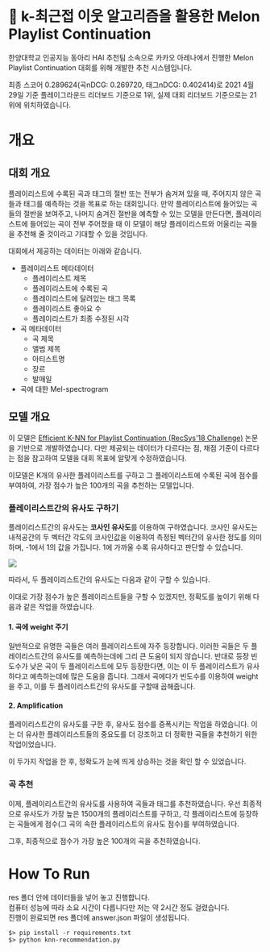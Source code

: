 # 🤖 k-최근접 이웃 알고리즘을 활용한 Melon Playlist Continuation


한양대학교 인공지능 동아리 HAI 추천팀 소속으로 카카오 아레나에서 진행한 Melon Playlist Continuation 대회를 위해 개발한 추천 시스템입니다. 

최종 스코어 0.289624(곡nDCG: 0.269720, 태그nDCG: 0.402414)로 2021 4월 29일 기준 플레이그라운드 리더보드 기준으로 1위, 실제 대회 리더보드 기준으로는 21위에 위치하였습니다.

# 개요

## 대회 개요

플레이리스트에 수록된 곡과 태그의 절반 또는 전부가 숨겨져 있을 때, 주어지지 않은 곡들과 태그를 예측하는 것을 목표로 하는 대회입니다. 만약 플레이리스트에 들어있는 곡들의 절반을 보여주고, 나머지 숨겨진 절반을 예측할 수 있는 모델을 만든다면, 플레이리스트에 들어있는 곡이 전부 주어졌을 때 이 모델이 해당 플레이리스트와 어울리는 곡들을 추천해 줄 것이라고 기대할 수 있을 것입니다.

대회에서 제공하는 데이터는 아래와 같습니다.

- 플레이리스트 메타데이터
  - 플레이리스트 제목
  - 플레이리스트에 수록된 곡
  - 플레이리스트에 달려있는 태그 목록
  - 플레이리스트 좋아요 수
  - 플레이리스트가 최종 수정된 시각
- 곡 메타데이터
  - 곡 제목
  - 앨범 제목
  - 아티스트명
  - 장르
  - 발매일
- 곡에 대한 Mel-spectrogram

## 모델 개요

이 모델은 [Efficient K-NN for Playlist Continuation (RecSys'18 Challenge)](https://eprints.sztaki.hu/9560/1/Kelen_1_30347064_ny.pdf) 논문을 기반으로 개발하였습니다. 다만 제공되는 데이터가 다르다는 점, 채점 기준이 다르다는 점을 참고하여 모델을 대회 목표에 알맞게 수정하였습니다.

이모델은 K개의 유사한 플레이리스트를 구하고 그 플레이리스트에 수록된 곡에 점수를 부여하여, 가장 점수가 높은 100개의 곡을 추천하는 모델입니다.

### 플레이리스트간의 유사도 구하기

플레이리스트간의 유사도는 **코사인 유사도**를 이용하여 구하였습니다. 코사인 유사도는 내적공간의 두 벡터간 각도의 코사인값을 이용하여 측정된 벡터간의 유사한 정도를 의미하며, -1에서 1의 값을 가집니다. 1에 가까울 수록 유사하다고 판단할 수 있습니다. 

<img src="https://neo4j.com/docs/graph-algorithms/current/images/cosine-similarity.png" />

따라서, 두 플레이리스트간의 유사도는 다음과 같이 구할 수 있습니다.

이대로 가장 점수가 높은 플레이리스트들을 구할 수 있겠지만, 정확도를 높이기 위해 다음과 같은 작업을 하였습니다. 

#### 1. 곡에 weight 주기

일반적으로 유명한 곡들은 여러 플레이리스트에 자주 등장합니다. 이러한 곡들은 두 플레이리스트간의 유사도를 예측하는데에 그리 큰 도움이 되지 않습니다. 반대로 등장 빈도수가 낮은 곡이 두 플레이리스트에 모두 등장한다면, 이는 이 두 플레이리스트가 유사하다고 예측하는데에 많은 도움을 줍니다. 그래서 곡에다가 빈도수를 이용하여 weight을 주고, 이를 두 플레이리스트간의 유사도를 구할때 곱해줍니다. 

#### 2. Amplification

플레이리스트간의 유사도를 구한 후, 유사도 점수를 증폭시키는 작업을 하였습니다. 이는 더 유사한 플레이리스트들의 중요도를 더 강조하고 더 정확한 곡들을 추천하기 위한 작업이었습니다. 


이 두가지 작업을 한 후, 정확도가 눈에 띄게 상승하는 것을 확인 할 수 있었습니다. 

### 곡 추천

이제, 플레이리스트간의 유사도를 사용하여 곡들과 태그를 추천하였습니다. 우선 최종적으로 유사도가 가장 높은 1500개의 플레이리스트를 구하고, 각 플레이리스트에 등장하는 곡들에게 점수(그 곡의 속한 플레이리스트의 유사도 점수)를 부여하였습니다.

그후, 최종적으로 점수가 가장 높은 100개의 곡을 추천하였습니다.



# How To Run
res 폴더 안에 데이터들을 넣어 놓고 진행합니다.<br>
컴퓨터 성능에 따라 소요 시간이 다릅니다만 저는 약 2시간 정도 걸렸습니다.<br>
진행이 완료되면 res 폴더에 answer.json 파일이 생성됩니다.
```
$> pip install -r requirements.txt
$> python knn-recommendation.py
```
